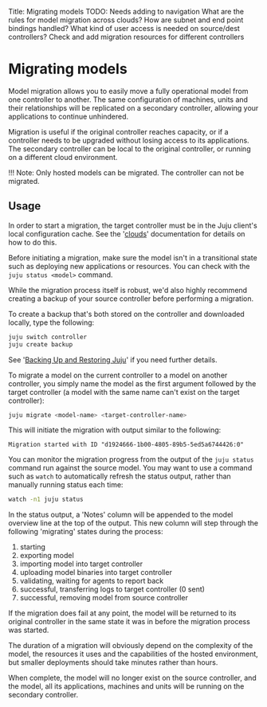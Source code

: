 Title: Migrating models
TODO: Needs adding to navigation
      What are the rules for model migration across clouds?
      How are subnet and end point bindings handled?
      What kind of user access is needed on source/dest controllers?
      Check and add migration resources for different controllers


# Migrating models

Model migration allows you to easily move a fully operational model from one
controller to another. The same configuration of machines, units and their
relationships will be replicated on a secondary controller, allowing your
applications to continue unhindered. 

Migration is useful if the original controller reaches capacity, or if a
controller needs to be upgraded without losing access to its applications. The
secondary controller can be local to the original controller, or running on a
different cloud environment. 

!!! Note: Only hosted models can be migrated. The controller can not be
migrated.

## Usage

In order to start a migration, the target controller must be in the Juju
client's local configuration cache. See the '[clouds][clouds]' documentation 
for details on how to do this.

Before initiating a migration, make sure the model isn't in a transitional
state such as deploying new applications or resources. You can check with the
`juju status <model>` command. 

While the migration process itself is robust, we'd also highly recommend
creating a backup of your source controller before performing a migration. 

To create a backup that's both stored on the controller and downloaded
locally, type the following:

```bash
juju switch controller
juju create backup
```
See '[Backing Up and Restoring Juju][backup]' if you need further details.

To migrate a model on the current controller to a model on another controller,
you simply name the model as the first argument followed by the target
controller (a model with the same name can't exist on the target controller):

```bash
juju migrate <model-name> <target-controller-name>
```

This will initiate the migration with output similar to the following:

<!-- JUJUVERSION: 2.1-beta2-genericlinux-amd64  -->
<!-- JUJUCOMMAND: juju migrate newwiki lxd-back -->
```no-highlight
Migration started with ID "d1924666-1b00-4805-89b5-5ed5a6744426:0"
```

You can monitor the migration progress from the output of the `juju status`
command run against the source model. You may want to use a command such
as `watch` to automatically refresh the status output, rather than manually
running status each time:

```bash
watch -n1 juju status
```

In the status output, a 'Notes' column will be appended to the model overview
line at the top of the output. This new column will step through the following
'migrating' states during the process:

1. starting
2. exporting model
3. importing model into target controller
4. uploading model binaries into target controller
5. validating, waiting for agents to report back
6. successful, transferring logs to target controller (0 sent)
7. successful, removing model from source controller

If the migration does fail at any point, the model will be returned to its
original controller in the same state it was in before the migration process
was started.

The duration of a migration will obviously depend on the complexity of the model, the
resources it uses and the capabilities of the hosted environment, but smaller deployments
should take minutes rather than hours. 

When complete, the model will no longer exist on the source controller, and the
model, all its applications, machines and units will be running on the
secondary controller. 

[clouds]: ./clouds.html
[backup]: ./controllers-backup.html
